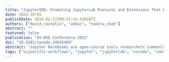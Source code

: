 ```yaml
---
title: "JupyterIDE: Promoting JupyterLab Features and Extensions That Facilitate Collaboration among Researchers and RSEs"
date: 2023-10-01
publishDate: 2024-02-11T00:41:16.430187Z
authors: ["david_costello", "admin", "namita_shah"]
abstract: ""
featured: false
publication: "US-RSE Conference 2023"
doi: "10.5281/zenodo.10645469"
abstract: "Jupyter Notebooks are open-source tools researchers commonly use to develop workflows and other software. Researchers and RSEs likely know the Classic Notebook interface, the original web application for creating and sharing notebooks, but there are several other coding environments to choose from. An Integrated Development Environment (IDE) is a software application that provides helpful features beyond traditional source code editors, such as debuggers, for developing software. However, IDEs such as VSCode can present a barrier to entry for researchers familiar with other tools. JupyterLab, a friendlier alternative for researchers developed by Project Jupyter, is an extensible development environment for notebooks that comes with many IDE-like features, including a debugger and tab expansion. Additionally, the community maintains many other helpful extensions that do not ship with the default environment. Our JupyterIDE project collects and curates useful extensions and provides tutorials for how to use them. Tutorials include introductions to language server processing, which provides code auto-completion and linting features, and Git integration for version control best practices. Tools like these can make JupyterLab an ideal environment for developing research workflows that can be used by seasoned RSEs who are accustomed to IDE features in collaboration with researchers who may not have interest in investing time into learning a new tool. JupyterIDE makes these tools more accessible for users and promotes software engineering best practices in a research environment."
tags: ["scientific-workflows", "jupyter", "jupyterlab", "vscode", "ides"]
---
```




